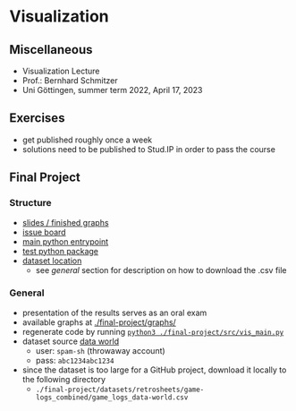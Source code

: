 # Visualization

## Miscellaneous
- Visualization Lecture
- Prof.: Bernhard Schmitzer
- Uni Göttingen, summer term 2022, April 17, 2023

## Exercises
- get published roughly once a week
- solutions need to be published to Stud.IP in order to pass the course

## Final Project

### Structure
- [slides / finished graphs](./final-project/slides/pdf/ss23_visualization_mlb_manual.pdf)
- [issue board](https://github.com/users/derMacon/projects/4)
- [main python entrypoint](./final-project/src/vis_main.py)
- [test python package](./final-project/test/)
- [dataset location](./final-project/datasets/retrosheets/game-logs_combined/game_logs_data-world.csv)
   - see *general* section for description on how to download the .csv file

### General
- presentation of the results serves as an oral exam
- available graphs at [./final-project/graphs/](./final-project/graphs/)
- regenerate code by running [`python3 ./final-project/src/vis_main.py`](./final-project/src/vis_main.py)
- dataset source [data world](https://data.world/dataquest/mlb-game-logs)
  - user: `spam-sh` (throwaway account)
  - pass: `abc1234abc1234`
- since the dataset is too large for a GitHub project, download it locally to the following directory
  - `./final-project/datasets/retrosheets/game-logs_combined/game_logs_data-world.csv`

